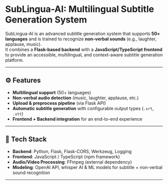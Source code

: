 # SubLingua-AI: Multilingual Subtitle Generation System  
SubLingua-AI is an advanced subtitle generation system that supports **50+ languages** and is trained to recognize **non-verbal sounds** (e.g., laughter, applause, music).  
It combines a **Flask-based backend** with a **JavaScript/TypeScript frontend** to provide an accessible, multilingual, and context-aware subtitle generation platform.  

---

## ⚙️ Features  

- **Multilingual support** (50+ languages)  
- **Non-verbal audio detection** (music, laughter, applause, etc.)  
- **Upload & preprocess pipeline** (via Flask API)  
- **Automatic subtitle generation** with configurable output types (`.srt`, `.vtt`)  
- **Frontend + Backend integration** for an end-to-end experience  

---

## 🚀 Tech Stack  

- **Backend**: Python, Flask, Flask-CORS, Werkzeug, Logging  
- **Frontend**: JavaScript / TypeScript (npm framework)  
- **Audio/Video Processing**: FFmpeg (external dependency)  
- **Modeling**: OpenAI API, whisper AI & ML models for subtitle + non-verbal sound recognition  

---
